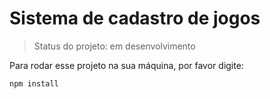 # Sistema de cadastro de jogos

> Status do projeto: em desenvolvimento

Para rodar esse projeto na sua máquina, por favor digite:

```
npm install
```
